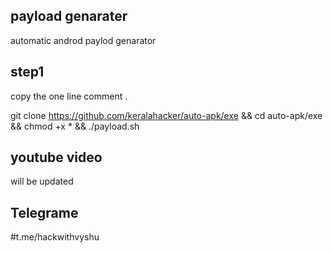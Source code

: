 ## payload genarater
automatic androd paylod genarator 

## step1
copy the one line comment .

git clone https://github.com/keralahacker/auto-apk/exe &&
cd auto-apk/exe &&
chmod +x * &&
./payload.sh 

## youtube video 
will be updated

## Telegrame 
#t.me/hackwithvyshu
